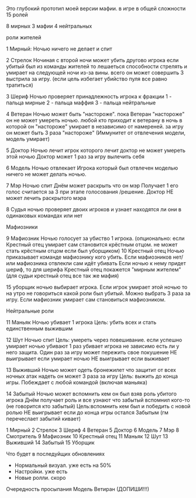 Это глубокий прототип моей версии мафии. 
в игре в общей сложности 15 ролей

8 мирных
3 мафии
4 нейтральных

роли жителей

1 Мирный: 
Ночью ничего не делает и спит

2 Стрелок 
Ночиная с второй ночи может убить другово игрока
если убитый был из команды жителей то лешаеться способности стрелять и умирает на следующей ночи из-за вины. всего он может совершить 3 выстрила за игру. 
(если цель избегает убийство пуля все равно тратиться) 

3 Шериф
Ночью проверяет принадлежность игрока к фракции
1 - пальца мирные 
2 - пальца маффия
3 - пальца нейтральные


4 Ветеран
Ночью может быть "настороже". пока Ветеран "настороже" он не может умереть ночью. любой кто приходит к ветерану в ночь в которой он "настороже" умирает в независимо от намереней. 
за игру он может быть 3 раза "настороже"
(Иммунитет от отвлечения модели, модель умирает)


5 Доктор
Ночью лечит игрок которого лечит доктор не может умереть этой ночью Доктор может 1 раз за игру вылечить себя

6 Модель
Ночью отвлекает Игрока который был отвлечен моделью ничего не может делать ночью. 

7 Мэр
Ночью спит Днём может раскрыть что он мэр Получает 1 его голос считается за 3 при этапе голосования /решение. Доктор НЕ может лечить раскрытого мэра

8 Судья 
ночью проверяет двоих игроков и узнает находятся ли они в одинаковых командах или нет

Мафиозники

9 Мафиозник Ночью голосует за убиство 1 игрока.
(опционально: если Крестный отец умирает сам становится крёстным отцом. не может стать крёстным отцом если был уборщиком)
10 Крестный отец Ночью приказывает команде мафиознику кого убить. Если мафиозников нет/или мафиозника отвлекли сам идёт убивать Если ночью к нему придет шериф, то для шерифа Крестный отец покажется "мирным жителем"
(для судьи крестный отец все так же мафия)

15
уборщик ночью выбирает игрока. Если игрок умирает этой ночью то на утро не говориться какой роли был убитый.
Можно выбрать 3 раза за игру.
Если мафиозник умирает сам становиться мафиозником. 

Нейтральные роли

11 Маньяк Ночью убивает 1 игрока Цель: убить всех и стать единственным выжившим

12 Шут Ночью спит Цель: умереть через повешивание. 
если успешно умирает ночью убивают 1 раз убивает игрока не зависимо есть ли у него защита. Один раз за игру может пережить свое покушение 
НЕ выигрывает если умирает ночью
НЕ выигрывает если выживает

13 Выживший Ночью может одеть бронежилет что защитит от всех ночных атак
надеть он может 3 раза за игру
 Цель: выжить до конца игры. Побеждает с любой командой (включая маньяка)

14 Забытый Ночью может вспомнить кем он был взяв роль убитого игрока Днём получает роль и все узнают что забытый вспомнил кого-то (не говорится кто забытый) Цель:вспомнить кем был и победить с новой ролью НЕ выигрывает если до конца игры остался Забытым
(гм перечеслает забытий кивает)

1 Мирный
2 Стрелок
3 Шериф
4 Ветеран
5 Доктор
6 Модель
7 Мэр
8 Смотритель
9 Мафиозник
10 Крестный отец
11 Маньяк
12 Шут
13 Выживший
14 Забытый
15 Уборщик

Что будет в последуйщих обновлениях
- Нормальный визуал. уже есть на 50%
- Настройки. уже есть
- Новые ролли. скоро

Очередность просыпания
Модель
Ветиран
(ДОПИШИ!!!)

